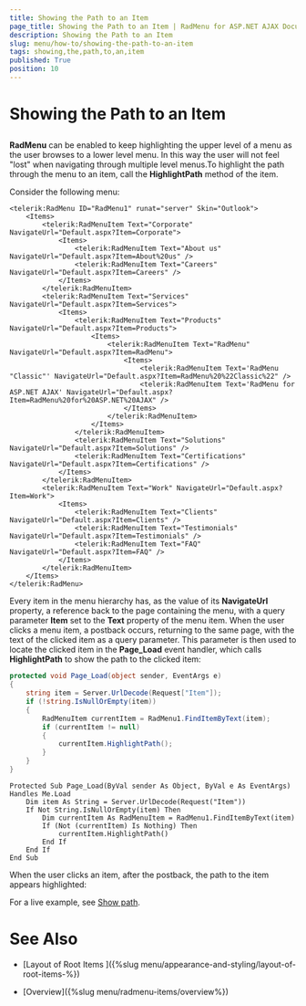 ```yaml
---
title: Showing the Path to an Item
page_title: Showing the Path to an Item | RadMenu for ASP.NET AJAX Documentation
description: Showing the Path to an Item
slug: menu/how-to/showing-the-path-to-an-item
tags: showing,the,path,to,an,item
published: True
position: 10
---
```


# Showing the Path to an Item

## 

**RadMenu** can be enabled to keep highlighting the upper level of a menu as the user browses to a lower level menu. In this way the user will not feel "lost" when navigating through multiple level menus.To highlight the path through the menu to an item, call the **HighlightPath** method of the item.

Consider the following menu:

````ASPNET
<telerik:RadMenu ID="RadMenu1" runat="server" Skin="Outlook">
    <Items>
        <telerik:RadMenuItem Text="Corporate" NavigateUrl="Default.aspx?Item=Corporate">
            <Items>
                <telerik:RadMenuItem Text="About us" NavigateUrl="Default.aspx?Item=About%20us" />
                <telerik:RadMenuItem Text="Careers" NavigateUrl="Default.aspx?Item=Careers" />
            </Items>
        </telerik:RadMenuItem>
        <telerik:RadMenuItem Text="Services" NavigateUrl="Default.aspx?Item=Services">
            <Items>
                <telerik:RadMenuItem Text="Products" NavigateUrl="Default.aspx?Item=Products">
                    <Items>
                        <telerik:RadMenuItem Text="RadMenu" NavigateUrl="Default.aspx?Item=RadMenu">
                            <Items>
                                <telerik:RadMenuItem Text='RadMenu "Classic"' NavigateUrl="Default.aspx?Item=RadMenu%20%22Classic%22" />
                                <telerik:RadMenuItem Text='RadMenu for ASP.NET AJAX' NavigateUrl="Default.aspx?Item=RadMenu%20for%20ASP.NET%20AJAX" />
                            </Items>
                        </telerik:RadMenuItem>
                    </Items>
                </telerik:RadMenuItem>
                <telerik:RadMenuItem Text="Solutions" NavigateUrl="Default.aspx?Item=Solutions" />
                <telerik:RadMenuItem Text="Certifications" NavigateUrl="Default.aspx?Item=Certifications" />
            </Items>
        </telerik:RadMenuItem>
        <telerik:RadMenuItem Text="Work" NavigateUrl="Default.aspx?Item=Work">
            <Items>
                <telerik:RadMenuItem Text="Clients" NavigateUrl="Default.aspx?Item=Clients" />
                <telerik:RadMenuItem Text="Testimonials" NavigateUrl="Default.aspx?Item=Testimonials" />
                <telerik:RadMenuItem Text="FAQ" NavigateUrl="Default.aspx?Item=FAQ" />
            </Items>
        </telerik:RadMenuItem>
    </Items>
</telerik:RadMenu>
````

Every item in the menu hierarchy has, as the value of its **NavigateUrl** property, a reference back to the page containing the menu, with a query parameter **Item** set to the **Text** property of the menu item. When the user clicks a menu item, a postback occurs, returning to the same page, with the text of the clicked item as a query parameter. This parameter is then used to locate the clicked item in the **Page_Load** event handler, which calls **HighlightPath** to show the path to the clicked item:

````C#
protected void Page_Load(object sender, EventArgs e) 
{ 
    string item = Server.UrlDecode(Request["Item"]); 
    if (!string.IsNullOrEmpty(item)) 
    { 
        RadMenuItem currentItem = RadMenu1.FindItemByText(item); 
        if (currentItem != null) 
        { 
            currentItem.HighlightPath(); 
        } 
    } 
}
````
````VB.NET
Protected Sub Page_Load(ByVal sender As Object, ByVal e As EventArgs) Handles Me.Load
    Dim item As String = Server.UrlDecode(Request("Item"))
    If Not String.IsNullOrEmpty(item) Then
        Dim currentItem As RadMenuItem = RadMenu1.FindItemByText(item)
        If (Not (currentItem) Is Nothing) Then
            currentItem.HighlightPath()
        End If
    End If
End Sub
````


When the user clicks an item, after the postback, the path to the item appears highlighted:



For a live example, see [Show path](http://demos.telerik.com/aspnet-ajax/Menu/Examples/Programming/ShowPath/DefaultCS.aspx).

# See Also

 * [Layout of Root Items ]({%slug menu/appearance-and-styling/layout-of-root-items-%})

 * [Overview]({%slug menu/radmenu-items/overview%})
